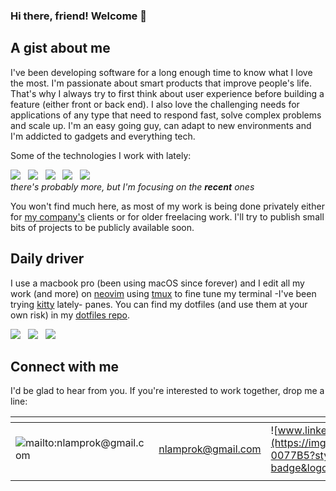 ### Hi there, friend! Welcome 👋

## A gist about me

I've been developing software for a long enough time to know what I love the most. I'm passionate about smart products that improve people's life. That's why I always try to first think about user experience before building a feature (either front or back end). I also love the challenging needs for applications of any type that need to respond fast, solve complex problems and scale up. I'm an easy going guy, can adapt to new environments and I'm addicted to gadgets and everything tech.

Some of the technologies I work with lately:

![](https://img.shields.io/badge/TypeScript-007ACC?style=for-the-badge&logo=typescript&logoColor=white) &nbsp; ![](https://img.shields.io/badge/next.js-000000?style=for-the-badge&logo=nextdotjs&logoColor=white) &nbsp; ![](https://img.shields.io/badge/React-20232A?style=for-the-badge&logo=react&logoColor=61DAFB) &nbsp; ![](https://img.shields.io/badge/React_Native-20232A?style=for-the-badge&logo=react&logoColor=61DAFB) &nbsp; ![](https://img.shields.io/badge/Laravel-FF2D20?style=for-the-badge&logo=laravel&logoColor=white) <br />
_there's probably more, but I'm focusing on the **recent** ones_

You won't find much here, as most of my work is being done privately either for [my company's](https://noeticblue.com) clients or for older freelacing work. I'll try to publish small bits of projects to be publicly available soon.

## Daily driver

I use a macbook pro (been using macOS since forever) and I edit all my work (and more) on [neovim](github.com/neovim/neovim) using [tmux](github.com/tmux/tmux) to fine tune my terminal -I've been trying [kitty](https://sw.kovidgoyal.net/kitty) lately- panes. You can find my dotfiles (and use them at your own risk) in my [dotfiles repo](https://github.com/nLamprok/dotfiles).

![](https://img.shields.io/badge/Apple-laptop-999999?style=for-the-badge&logo=apple&logoColor=white) &nbsp; ![](https://img.shields.io/badge/NeoVim-%2357A143.svg?&style=for-the-badge&logo=neovim&logoColor=white) &nbsp; ![](https://img.shields.io/badge/tmux-1BB91F?style=for-the-badge&logo=tmux&logoColor=white)

## Connect with me

I'd be glad to hear from you. If you're interested to work together, drop me a line:

| <!-- --> | <!-- --> | <!-- --> | <!-- --> | <!-- --> | <!-- --> |
| ------------- | ------------- | ------------- | ------------- | ------------- | ------------- |
| ![mailto:nlamprok@gmail.com](https://img.shields.io/badge/Gmail-D14836?style=for-the-badge&logo=gmail&logoColor=white) | [nlamprok@gmail.com](mailto:nlamprok@gmail.com) | ![www.linkedin.com/in/nlamprok](https://img.shields.io/badge/LinkedIn-0077B5?style=for-the-badge&logo=linkedin&logoColor=white) | [www.linkedin.com/in/nlamprok](https://www.linkedin.com/in/nlamprok) | ![twitter.com/nLamprok](https://img.shields.io/badge/Twitter-1DA1F2?style=for-the-badge&logo=twitter&logoColor=white) | [twitter.com/nLamprok](https://twitter.com/nLamprok) | 
| <!-- --> | <!-- --> | <!-- --> | <!-- --> | <!-- --> | <!-- --> |
